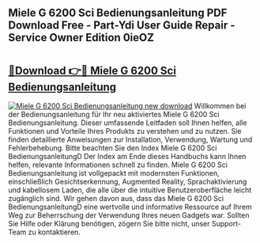 ## Miele G 6200 Sci Bedienungsanleitung PDF Download Free - Part-Ydi User Guide Repair - Service Owner Edition 0ieOZ

# <h2><a href="http://df0wp2.blite.top/?on=Miele+G+6200+Sci+Bedienungsanleitung">🔗Download 👉🔴 Miele G 6200 Sci Bedienungsanleitung</a></h2>

[![Miele G 6200 Sci Bedienungsanleitung new download](https://i.imgur.com/lujVjoI.png)](http://df0wp2.blite.top/?on=Miele+G+6200+Sci+Bedienungsanleitung)
Willkommen bei der Bedienungsanleitung für Ihr neu aktiviertes Miele G 6200 Sci Bedienungsanleitung. Dieser umfassende Leitfaden soll Ihnen helfen, alle Funktionen und Vorteile Ihres Produkts zu verstehen und zu nutzen. Sie finden detaillierte Anweisungen zur Installation, Verwendung, Wartung und Fehlerbehebung. Bitte beachten Sie den Index Miele G 6200 Sci BedienungsanleitungD Der Index am Ende dieses Handbuchs kann Ihnen helfen, relevante Informationen schnell zu finden. Miele G 6200 Sci Bedienungsanleitung ist vollgepackt mit modernsten Funktionen, einschließlich Gesichtserkennung, Augmented Reality, Sprachaktivierung und kabellosem Laden, die alle über die intuitive Benutzeroberfläche leicht zugänglich sind. Wir gehen davon aus, dass das Miele G 6200 Sci BedienungsanleitungD eine wertvolle und informative Ressource auf Ihrem Weg zur Beherrschung der Verwendung Ihres neuen Gadgets war. Sollten Sie Hilfe oder Klärung benötigen, zögern Sie bitte nicht, unser Support-Team zu kontaktieren.
